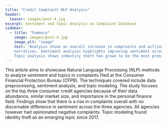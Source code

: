 ```yaml
---
title: "Credit Complaint NLP Analysis"
header:
  teaser: images/post-4.jpg
excerpt: Sentiment and Topic Analysis on Complaint Database
sidebar:
  - title: "Summary"
    image: images/post-4.jpg
    image_alt: "image"
    text: "Analysis shows an overall increase in complaints and willingness to share complaint
    narratives. Sentiment analysis highlights improving sentiment across credit score agencies.
    Topic analysis shows indentity theft has grown to be the most prominent concern."
---
```


This article aims to showcase Natural Language Processing (NLP) methods to analyze sentiment and topics in complaints filed at the Consumer Financial Protection Bureau (CFPB). The techniques covered include data preprocessing, sentiment analysis, and topic modeling. The study focuses on the top three consumer credit agencies because of their data abundance, similar market size, and importance in the personal finance field. Findings show that there is a rise in complaints overall with no discernable difference in sentiment across the three agencies. All agencies however had opinionated negative complaints. Topic modeling found identity theft as an emerging topic since 2017. 

